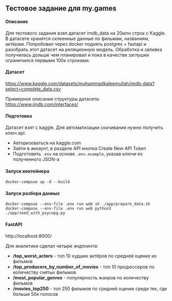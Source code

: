 ## Тестовое задание для my.games

#### Описание
Для тестового задания взял датасет imdb_data на 20млн строк с Kaggle.
В датасете хранятся склеенные данные по фильмам, названиям, актёрам.
Попробовал через docker поднять postgres + fastapi и разобрать этот датасет на реляционную модель. Обработка и заливка получилась дольше чем планировал и пока в качестве заглушки ограничился первыми 100к строками.

#### Датасет
https://www.kaggle.com/datasets/muhammadkaleemullah/imdb-data?select=complete_data.csv

Примерное описание структуры датасета: https://www.imdb.com/interfaces/

#### Подготовка
Датасет взят с kaggle. Для автоматизации скачивания нужно получить ключ api:
- Авторизоваться на kaggle.com
- Зайти в аккаунт, в разделе API кнопка Create New API Token
- Подготовить `.env` на основе `.env.example`, указав ключи из полученного JSON-а

#### Запуск контейнера
```
docker-compose up -d --build
```

#### Запуск разбора данных
```
docker-compose --env-file .env run web sh ./app/prepare_data.sh
docker-compose --env-file .env run web python3 ./app/seed_with_psycopg.py
```

#### FastAPI
http://localhost:8000/

Для аналитики сделал четыре эндпоинта:
- **/top_worst_actors** - топ 10 худших актёров по средней оценке их фильмов
- **/top_producers_by_number_of_movies** - топ 10 продюссеров по количеству снятых фильмов
- **/most_popular_genres** - популярность жанров по количеству фильмов
- **/movies_top250** - топ 250 фильмов по средней оценке среди тех, где больше 50к голосов